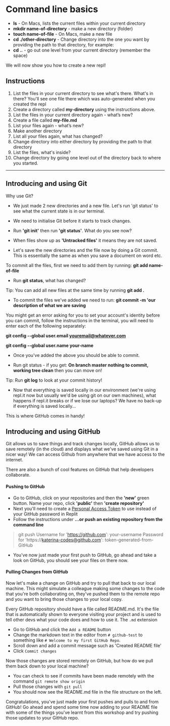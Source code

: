 
# Command line basics 
  
- **ls** - On Macs, lists the current files within your current directory
- **mkdir name-of-directory** - make a new directory (folder)
- **touch name-of-file** - On Macs, make a new file
- **cd ./other-directory** - Change directory into the one you want by providing the path to that directory, for example:
- **cd ..** - go out one level from your current directory (remember the space)

We will now show you how to create a new repl!

## Instructions

1. List the files in your current directory to see what's there. What's in there? You'll see one file there which was auto-generated when you created the repl
2. Create a directory called **my-directory** using the instructions above.
3. List the files in your current directory again - what’s new?
4. Create a file called **my-file.md**
5. List your files again - what’s new?
6. Make another directory
7. List all your files again, what has changed?
8. Change directory into either directory by providing the path to that directory
9. List the files, what's inside?
10. Change directory by going one level out of the directory back to where you started.

-------

## Introducing and using Git

Why use Git?

- We just made 2 new directories and a new file. Let's run 'git status' to see what the current state is in our terminal. 

- We need to initialise Git before it starts to track changes.

- Run **'git init'** then run **'git status'**. What do you see now?

- When files show up as **'Untracked files'** it means they are not saved.

- Let's save the new directories and the file now by doing a Git commit. This is essentially the same as when you save a document on word etc.

To commit all the files, first we need to add them by running: 
**git add name-of-file**

- Run **git status**, what has changed?

Tip: You can add all new files at the same time by running **git add .** 

- To commit the files we've added we need to run:
**git commit -m 'our description of what we are saving**

You might get an error asking for you to set your account's identity before you can commit, follow the instructions in the terminal, you will need to enter each of the following separately: 

**git config --global user.email youremail@whatever.com** 

**git config --global user.name your-name**

- Once you've added the above you should be able to commit. 

- Run git status - if you get:
**On branch master
nothing to commit, working tree clean** then you can move on!

Tip: Run **git log** to look at your commit history! 

- Now that everything is saved locally in our environment (we're using repl.it now but usually we'd be using git on our own machines), what happens if repl.it breaks or if we lose our laptops? We have no back-up if everything is saved locally... 

This is where GitHub comes in handy! 

## Introducing and using GitHub 

Git allows us to save things and track changes locally, GitHub allows us to save remotely (in the cloud) and displays what we've saved using Git in a nicer way! We can access Github from anywhere that we have access to the internet. 

There are also a bunch of cool features on GitHub that help developers collaborate.

#### Pushing to GitHub
- Go to GitHub, click on your repositories and then the **'new'** green button. Name your repo, click **'public'** then **'create repository'**
- Next you'll need to create a [Personal Access Token](https://github.com/settings/tokens) to use instead of your GitHub password in Replit
- Follow the instructions under **…or push an existing repository from the command line**
> git push
Username for 'https://github.com': your-username
Password for 'https://katerina-codes@github.com': token-generated-from-GitHub 
- You've now just made your first push to GitHub, go ahead and take a look on GitHub, you should see your files on there now.

#### Pulling Changes from GitHub
Now let's make a change on GitHub and try to pull that back to our local machine. This might simulate a colleague making some changes to the code that you're both collaborating on, they've pushed them to the remote repo and you want to bring those changes to your local copy.

Every GitHub repository should have a file called README.md. It's the file that is automatically shown to everyone visiting your project and is used to tell other devs what your code does and how to use it. The `.md` extension 
- Go to GitHub and click the `Add a README` button
- Change the markdown text in the editor from `# github-test` to something like `# Welcome to my first GitHub Repo`.
- Scroll down and add a commit message such as 'Created README file'
- Click `Commit changes`

Now those changes are stored remotely on GitHub, but how do we pull them back down to your local machine?
- You can check to see if commits have been made remotely with the command `git remote show origin`
- Pull those changes with `git pull`
- You should now see the README.md file in the file structure on the left.

Congratulations, you've just made your first pushes and pulls to and from GitHub! Go ahead and spend some time now adding to your README file with some of the things you've learnt from this workshop and try pushing those updates to your GitHub repo.
